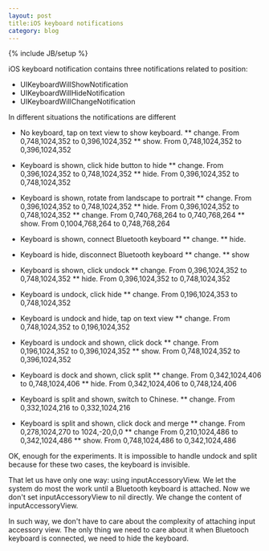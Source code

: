 ```yaml
---
layout: post
title:iOS keyboard notifications
category: blog
---
```

{% include JB/setup %}

iOS keyboard notification contains three notifications related to position:
* UIKeyboardWillShowNotification
* UIKeyboardWillHideNotification
* UIKeyboardWillChangeNotification

In different situations the notifications are different
* No keyboard, tap on text view to show keyboard.
** change. From 0,748,1024,352 to 0,396,1024,352
** show. From 0,748,1024,352 to 0,396,1024,352

* Keyboard is shown, click hide button to hide
** change. From 0,396,1024,352 to 0,748,1024,352
** hide. From 0,396,1024,352 to 0,748,1024,352

* Keyboard is shown, rotate from landscape to portrait
** change. From 0,396,1024,352 to 0,748,1024,352
** hide. From 0,396,1024,352 to 0,748,1024,352
** change. From 0,740,768,264 to 0,740,768,264
** show. From 0,1004,768,264 to 0,748,768,264

* Keyboard is shown, connect Bluetooth keyboard
** change.
** hide.

* Keyboard is hide, disconnect Bluetooth keyboard
** change.
** show

* Keyboard is shown, click undock
** change. From 0,396,1024,352 to 0,748,1024,352
** hide. From 0,396,1024,352 to 0,748,1024,352

* Keyboard is undock, click hide
** change. From 0,196,1024,353 to 0,748,1024,352

* Keyboard is undock and hide, tap on text view
** change. From 0,748,1024,352 to 0,196,1024,352

* Keyboard is undock and shown, click dock
** change. From 0,196,1024,352 to 0,396,1024,352
** show. From 0,748,1024,352 to 0,396,1024,352

* Keyboard is dock and shown, click split
** change. From 0,342,1024,406 to 0,748,1024,406
** hide. From 0,342,1024,406 to 0,748,124,406

* Keyboard is split and shown, switch to Chinese.
** change. From 0,332,1024,216 to 0,332,1024,216

* Keyboard is split and shown, click dock and merge
** change. From 0,278,1024,270 to 1024,-20,0,0
** change From 0,210,1024,486 to 0,342,1024,486
** show. From 0,748,1024,486 to 0,342,1024,486

OK, enough for the experiments. It is impossible to handle undock and split because for these two cases, the keyboard is invisible.

That let us have only one way: using inputAccessoryView. We let the system do most the work until a Bluetooth keyboard is attached. Now we don't set inputAccessoryView to nil directly. We change the content of inputAccessoryView.

In such way, we don't have to care about the complexity of attaching input accessory view. The only thing we need to care about it when Bluetooch keyboard is connected, we need to hide the keyboard.
